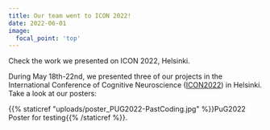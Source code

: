 ```yaml
---
title: Our team went to ICON 2022!
date: 2022-06-01
image:
  focal_point: 'top'
---
```


Check the work we presented on ICON 2022, Helsinki.

<!--more-->

During May 18th-22nd, we presented three of our projects in the International Conference of Cognitive Neuroscience ([ICON2022](https://www2.helsinki.fi/en/conferences/international-conference-of-cognitive-neuroscience-2020)) in Helsinki. Take a look at our posters:

{{% staticref "uploads/poster_PUG2022-PastCoding.jpg" %}}PuG2022 Poster for testing{{% /staticref %}}.
